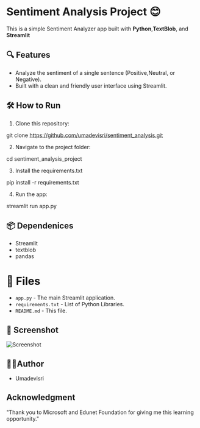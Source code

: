 # Sentiment Analysis Project 😊

This is a simple Sentiment Analyzer app built with **Python**,**TextBlob**, and **Streamlit**

## 🔍 Features

- Analyze the sentiment of a single sentence (Positive,Neutral, or Negative).
- Built with a clean and friendly user interface using Streamlit.

## 🛠️ How to Run
1. Clone this repository:

git clone https://github.com/umadevisri/sentiment_analysis.git

2. Navigate to the project folder:

cd sentiment_analysis_project

3. Install the requirements.txt

pip install -r requirements.txt

4. Run the app:

streamlit run app.py
## 📦 Dependenices

- Streamlit
- textblob
- pandas
# 📁 Files

- `app.py` - The main Streamlit application.
- `requirements.txt` - List of Python Libraries.
- `README.md` - This file.

## 📸 Screenshot
![Screenshot](Screenshot)

## 👨‍💻Author
- Umadevisri
  
## Acknowledgment
"Thank you to Microsoft and Edunet Foundation for giving me this learning opportunity."
